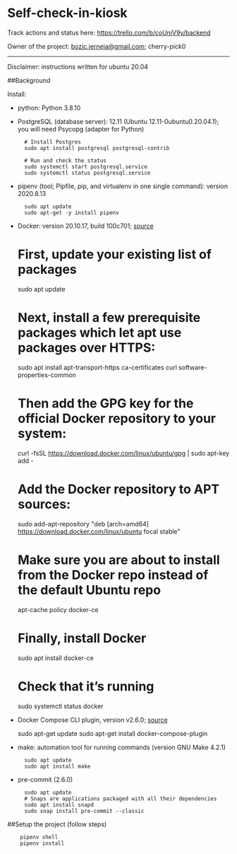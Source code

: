 # Self-check-in-kiosk

Track actions and status here:
https://trello.com/b/coUnjV9y/backend

Owner of the project: bozic.jerneja@gmail.com; cherry-pick0

---------------------------------------------------------

Disclaimer: instructions written for ubuntu 20.04

##Background

Install:

- python: Python 3.8.10

- PostgreSQL (database server): 12.11 (Ubuntu 12.11-0ubuntu0.20.04.1); you will need Psycopg (adapter for Python)


        # Install Postgres
        sudo apt install postgresql postgresql-contrib
        
        # Run and check the status
        sudo systemctl start postgresql.service
        sudo systemctl status postgresql.service


- pipenv (tool; Pipfile, pip, and virtualenv in one single command): version 2020.8.13


        sudo apt update
        sudo apt-get -y install pipenv
        
- Docker: version 20.10.17, build 100c701; [source](https://www.digitalocean.com/community/tutorials/how-to-install-and-use-docker-on-ubuntu-20-04)


    # First, update your existing list of packages
    sudo apt update
    
    # Next, install a few prerequisite packages which let apt use packages over HTTPS:
    sudo apt install apt-transport-https ca-certificates curl software-properties-common
    
    # Then add the GPG key for the official Docker repository to your system:
    curl -fsSL https://download.docker.com/linux/ubuntu/gpg | sudo apt-key add -
    
    # Add the Docker repository to APT sources:
    sudo add-apt-repository "deb [arch=amd64] https://download.docker.com/linux/ubuntu focal stable"

    # Make sure you are about to install from the Docker repo instead of the default Ubuntu repo
    apt-cache policy docker-ce
    
    # Finally, install Docker
    sudo apt install docker-ce
    
    # Check that it’s running
    sudo systemctl status docker

- Docker Compose CLI plugin, version v2.6.0; [source](https://docs.docker.com/compose/install/compose-plugin/#installing-compose-on-linux-systems)


    sudo apt-get update
    sudo apt-get install docker-compose-plugin
    
- make: automation tool for running commands (version GNU Make 4.2.1)

 
        sudo apt update
        sudo apt install make

- pre-commit (2.6.0)

        
        sudo apt update
        # Snaps are applications packaged with all their dependencies
        sudo apt install snapd
        sudo snap install pre-commit --classic

##Setup the project (follow steps)

        pipenv shell
        pipenv install
